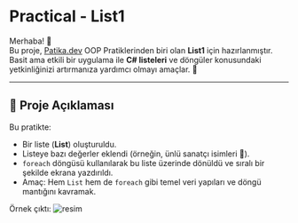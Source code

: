 # Practical - List1

Merhaba! 👋  
Bu proje, [Patika.dev](https://www.patika.dev) OOP Pratiklerinden biri olan **List1** için hazırlanmıştır. Basit ama etkili bir uygulama ile **C# listeleri** ve döngüler konusundaki yetkinliğinizi artırmanıza yardımcı olmayı amaçlar. 🎯

---

## 📜 Proje Açıklaması

Bu pratikte:
- Bir liste (**List<string>**) oluşturuldu.
- Listeye bazı değerler eklendi (örneğin, ünlü sanatçı isimleri 🎤).
- `foreach` döngüsü kullanılarak bu liste üzerinde dönüldü ve sıralı bir şekilde ekrana yazdırıldı.  
- Amaç: Hem `List` hem de `foreach` gibi temel veri yapıları ve döngü mantığını kavramak.

Örnek çıktı:
![resim](https://github.com/user-attachments/assets/d9b87044-0297-4aa5-b1f0-e3f897978ecc)

